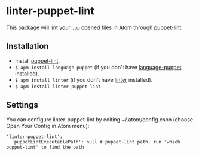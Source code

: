 # linter-puppet-lint

This package will lint your `.pp` opened files in Atom through [puppet-lint](http://puppet-lint.com/).

## Installation

* Install [puppet-lint](http://puppet-lint.com/).
* `$ apm install language-puppet` (if you don't have [language-puppet](https://github.com/atom/language-puppet) installed).
* `$ apm install linter` (if you don't have [linter](https://github.com/AtomLinter/Linter) installed).
* `$ apm install linter-puppet-lint`

## Settings
You can configure linter-puppet-lint by editing ~/.atom/config.cson (choose Open Your Config in Atom menu):
```
'linter-puppet-lint':
  'puppetLintExecutablePath': null # puppet-lint path. run 'which puppet-lint' to find the path
```
